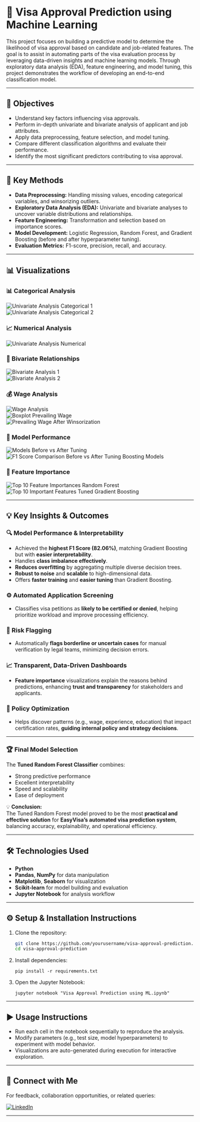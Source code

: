 # 🧠 Visa Approval Prediction using Machine Learning

This project focuses on building a predictive model to determine the likelihood of visa approval based on candidate and job-related features. The goal is to assist in automating parts of the visa evaluation process by leveraging data-driven insights and machine learning models. Through exploratory data analysis (EDA), feature engineering, and model tuning, this project demonstrates the workflow of developing an end-to-end classification model.

---

## 🎯 Objectives
- Understand key factors influencing visa approvals.
- Perform in-depth univariate and bivariate analysis of applicant and job attributes.
- Apply data preprocessing, feature selection, and model tuning.
- Compare different classification algorithms and evaluate their performance.
- Identify the most significant predictors contributing to visa approval.

---

## 🧩 Key Methods
- **Data Preprocessing:** Handling missing values, encoding categorical variables, and winsorizing outliers.  
- **Exploratory Data Analysis (EDA):** Univariate and bivariate analyses to uncover variable distributions and relationships.  
- **Feature Engineering:** Transformation and selection based on importance scores.  
- **Model Development:** Logistic Regression, Random Forest, and Gradient Boosting (before and after hyperparameter tuning).  
- **Evaluation Metrics:** F1-score, precision, recall, and accuracy.

---

## 📊 Visualizations

### 📊 Categorical Analysis
![Univariate Analysis Categorical 1](images/Univariate%20Analysis%20Categorical%201.png)  
![Univariate Analysis Categorical 2](images/Univariate%20Analysis%20Categorical%202.png)  

### 📈 Numerical Analysis
![Univariate Analysis Numerical](images/Univariate%20Analysis%20Numerical.png)

### 🔄 Bivariate Relationships
![Bivariate Analysis 1](images/Bivariate%20Analysis%201.png)  
![Bivariate Analysis 2](images/Bivariate%20Analysis%202.png)  

### 💰 Wage Analysis
![Wage Analysis](images/Wage%20Analysis.png)  
![Boxplot Prevailing Wage](images/Boxplot%20-%20Prevailing%20Wage.png)  
![Prevailing Wage After Winsorization](images/Prevailing%20Wage%20After%20Winsorization.png)  

### 🤖 Model Performance
![Models Before vs After Tuning](images/Models%20-%20Before%20vs%20After%20Tuning.png)
![F1 Score Comparison Before vs After Tuning Boosting Models](images/F1%20Score%20Comparison%20Before%20vs.%20After%20Tuning%20(Boosting%20Models).png)  

### 🌟 Feature Importance
![Top 10 Feature Importances Random Forest](images/Top%2010%20Feature%20Importances%20(Random%20Forest).png)  
![Top 10 Important Features Tuned Gradient Boosting](images/Top%2010%20Important%20Features%20-%20Tuned%20Gradient%20Boosting.png)  

---

## 💡 Key Insights & Outcomes

### 🔍 Model Performance & Interpretability
- Achieved the **highest F1 Score (82.06%)**, matching Gradient Boosting but with **easier interpretability**.  
- Handles **class imbalance effectively**.  
- **Reduces overfitting** by aggregating multiple diverse decision trees.  
- **Robust to noise** and **scalable** to high-dimensional data.  
- Offers **faster training** and **easier tuning** than Gradient Boosting.

### ⚙️ Automated Application Screening
- Classifies visa petitions as **likely to be certified or denied**, helping prioritize workload and improve processing efficiency.

### 🚨 Risk Flagging
- Automatically **flags borderline or uncertain cases** for manual verification by legal teams, minimizing decision errors.

### 📈 Transparent, Data-Driven Dashboards
- **Feature importance** visualizations explain the reasons behind predictions, enhancing **trust and transparency** for stakeholders and applicants.

### 🧭 Policy Optimization
- Helps discover patterns (e.g., wage, experience, education) that impact certification rates, **guiding internal policy and strategy decisions**.

---

### 🏆 Final Model Selection
The **Tuned Random Forest Classifier** combines:
- Strong predictive performance  
- Excellent interpretability  
- Speed and scalability  
- Ease of deployment  

💡 **Conclusion:**  
The Tuned Random Forest model proved to be the most **practical and effective solution** for **EasyVisa’s automated visa prediction system**, balancing accuracy, explainability, and operational efficiency.

---

## 🛠️ Technologies Used
- **Python**
- **Pandas**, **NumPy** for data manipulation  
- **Matplotlib**, **Seaborn** for visualization  
- **Scikit-learn** for model building and evaluation  
- **Jupyter Notebook** for analysis workflow

---

## ⚙️ Setup & Installation Instructions
1. Clone the repository:  
   ```bash
   git clone https://github.com/yourusername/visa-approval-prediction.git
   cd visa-approval-prediction
   
2. Install dependencies:
   ```
   pip install -r requirements.txt
   ```
3. Open the Jupyter Notebook:
   ```
   jupyter notebook "Visa Approval Prediction using ML.ipynb"
---

## ▶️ Usage Instructions

- Run each cell in the notebook sequentially to reproduce the analysis.
- Modify parameters (e.g., test size, model hyperparameters) to experiment with model behavior.
- Visualizations are auto-generated during execution for interactive exploration.
---

## 🔗 **Connect with Me**

For feedback, collaboration opportunities, or related queries:

[![LinkedIn](https://img.shields.io/badge/LinkedIn-Profile-blue?logo=linkedin)](https://www.linkedin.com/in/indu-r-3a3767170/)

---
